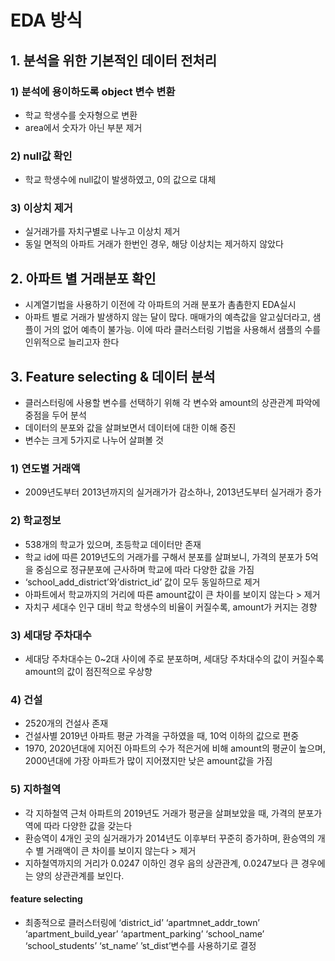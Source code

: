 
# EDA 방식

## 1\. 분석을 위한 기본적인 데이터 전처리

### 1\) 분석에 용이하도록 object 변수 변환

  - 학교 학생수를 숫자형으로 변환
  - area에서 숫자가 아닌 부분 제거

### 2\) null값 확인

  - 학교 학생수에 null값이 발생하였고, 0의 값으로 대체

### 3\) 이상치 제거

  - 실거래가를 자치구별로 나누고 이상치 제거
  - 동일 면적의 아파트 거래가 한번인 경우, 해당 이상치는 제거하지 않았다

## 2\. 아파트 별 거래분포 확인

  - 시계열기법을 사용하기 이전에 각 아파트의 거래 분포가 촘촘한지 EDA실시
  - 아파트 별로 거래가 발생하지 않는 달이 많다. 매매가의 예측값을 알고싶더라고, 샘플이 거의 없어 예측이 불가능. 이에 따라
    클러스터링 기법을 사용해서 샘플의 수를 인위적으로 늘리고자 한다

## 3\. Feature selecting & 데이터 분석

  - 클러스터링에 사용할 변수를 선택하기 위해 각 변수와 amount의 상관관계 파악에 중점을 두어 분석
  - 데이터의 분포와 값을 살펴보면서 데이터에 대한 이해 증진
  - 변수는 크게 5가지로 나누어 살펴볼 것

### 1\) 연도별 거래액

  - 2009년도부터 2013년까지의 실거래가가 감소하나, 2013년도부터 실거래가 증가

### 2\) 학교정보

  - 538개의 학교가 있으며, 초등학교 데이터만 존재
  - 학교 id에 따른 2019년도의 거래가를 구해서 분포를 살펴보니, 가격의 분포가 5억을 중심으로 정규분포에 근사하며 학교에
    따라 다양한 값을 가짐
  - ‘school\_add\_district’와’district\_id’ 값이 모두 동일하므로 제거
  - 아파트에서 학교까지의 거리에 따른 amount값이 큰 차이를 보이지 않는다 \> 제거
  - 자치구 세대수 인구 대비 학교 학생수의 비율이 커질수록, amount가 커지는 경향

### 3\) 세대당 주차대수

  - 세대당 주차대수는 0\~2대 사이에 주로 분포하며, 세대당 주차대수의 값이 커질수록 amount의 값이 점진적으로 우상향

### 4\) 건설

  - 2520개의 건설사 존재
  - 건설사별 2019년 아파트 평균 가격을 구하였을 때, 10억 이하의 값으로 편중
  - 1970, 2020년대에 지어진 아파트의 수가 적은거에 비해 amount의 평균이 높으며, 2000년대에 가장 아파트가
    많이 지어졌지만 낮은 amount값을 가짐

### 5\) 지하철역

  - 각 지하철역 근처 아파트의 2019년도 거래가 평균을 살펴보았을 때, 가격의 분포가 역에 따라 다양한 값을 갖는다
  - 환승역이 4개인 곳의 실거래가가 2014년도 이후부터 꾸준히 증가하며, 환승역의 개수 별 거래액이 큰 차이를 보이지 않는다
    \> 제거
  - 지하철역까지의 거리가 0.0247 이하인 경우 음의 상관관계, 0.0247보다 큰 경우에는 양의 상관관계를 보인다.

#### feature selecting

  - 최종적으로 클러스터링에 ‘district\_id’ ‘apartmnet\_addr\_town’
    ‘apartment\_build\_year’ ‘apartment\_parking’ ‘school\_name’
    ‘school\_students’ ‘st\_name’ ’st\_dist’변수를 사용하기로 결정
